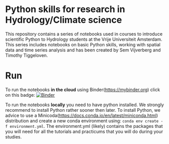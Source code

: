 # Python skills for research in Hydrology/Climate science

This repository contains a series of notebooks used in courses to introduce scientific Python to Hydrology students at the Vrije Universiteit Amsterdam. This series includes notebooks on basic Python skills, working with spatial data and time series analysis and has been created by Sem Vijverberg and Timothy Tiggeloven.

# Run

To run the notebooks **in the cloud** using Binder(https://mybinder.org) click on this badge:
[![Binder](https://mybinder.org/badge_logo.svg)](https://mybinder.org/v2/gh/VU-IVM/Learning_Python/master)

To run the notebooks **locally** you need to have python installed. We strongly recommend to install Python rather sooner then later. To install Python, we advice to use a Minicoda(https://docs.conda.io/en/latest/miniconda.html) distribution and create a new conda environment using:
`conda env create -f environment.yml`. The environment.yml (likely) contains the packages that you will need for all the tutorials and practicums that you will do during your studies. 
